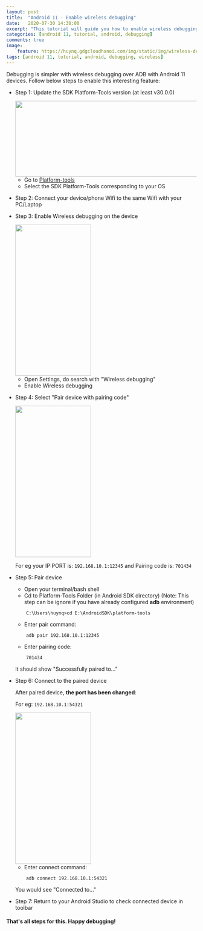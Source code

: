 ```yaml
---
layout: post
title:  "Android 11 - Enable wireless debugging"
date:   2020-07-30 14:30:00
excerpt: "This tutorial will guide you how to enable wireless debugging on Android 11"
categories: [android 11, tutorial, android, debugging]
comments: true
image:
    feature: https://huynq.gdgcloudhanoi.com/img/static/img/wireless-debugging.png
tags: [android 11, tutorial, android, debugging, wireless]
---
```

Debugging is simpler with wireless debugging over ADB with Android 11 devices. Follow below steps to enable this interesting feature:

- Step 1: Update the SDK Platform-Tools version (at least v30.0.0)

    <img src="https://huynq.gdgcloudhanoi.com/static/img/platform-tools-v30.png" width="550" height="200" />
    
    - Go to [Platform-tools](https://developer.android.com/studio/releases/platform-tools)
    - Select the SDK Platform-Tools corresponding to your OS

- Step 2: Connect your device/phone Wifi to the same Wifi with your PC/Laptop

- Step 3: Enable Wireless debugging on the device

    <img src="https://huynq.gdgcloudhanoi.com/static/img/device-2020-07-30-141931.png" width="200" height="400" />
    
    - Open Settings, do search with "Wireless debugging"
    - Enable Wireless debugging
- Step 4: Select "Pair device with pairing code"

    <img src="https://huynq.gdgcloudhanoi.com/static/img/device-2020-07-30-143116.png" width="200" height="400" />
    
    For eg your IP:PORT is: `192.168.10.1:12345` and Pairing code is: `701434`
- Step 5: Pair device
    - Open your terminal/bash shell
    - Cd to Platform-Tools Folder (in Android SDK directory) (Note: This step can be ignore if you have already configured **adb** environment)
    ```
        C:\Users\huynq>cd E:\AndroidSDK\platform-tools
    ```
    - Enter pair command:
    ```
        adb pair 192.168.10.1:12345
    ```
    - Enter pairing code: 
    ```
        701434
    ```
    It should show "Successfully paired to..."

- Step 6: Connect to the paired device
    
    After paired device, **the port has been changed**:
    
    For eg: `192.168.10.1:54321`
    
    <img src="https://huynq.gdgcloudhanoi.com/static/img/device-2020-07-30-144600.png" width="200" height="400" />

    - Enter connect command:
    ```
        adb connect 192.168.10.1:54321
    ```
    
    You would see "Connected to..."

- Step 7: Return to your Android Studio to check connected device in toolbar


#### That's all steps for this. Happy debugging!
